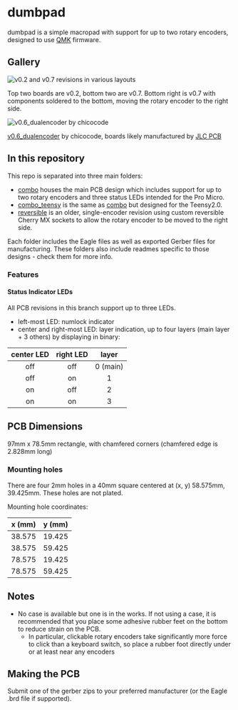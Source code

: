 # dumbpad

dumbpad is a simple macropad with support for up to two rotary encoders, designed to use [QMK](https://www.qmk.fm) firmware.

## Gallery

![v0.2 and v0.7 revisions in various layouts](https://i.imgur.com/c3YBNp0.jpg)

Top two boards are v0.2, bottom two are v0.7. Bottom right is v0.7 with components soldered to the bottom, moving the rotary encoder to the right side.

![v0.6_dualencoder by chicocode](https://i.imgur.com/OkSRXWT.jpg)

[v0.6_dualencoder](https://www.github.com/imchipwood/dumbpad/tree/v0.6_dualencoder) by chicocode, boards likely manufactured by [JLC PCB](https://www.jlcpcb.com)

## In this repository

This repo is separated into three main folders:

- [combo](./combo) houses the main PCB design which includes support for up to two rotary encoders and three status LEDs intended for the Pro Micro.
- [combo_teensy](./combo_teensy) is the same as [combo](./combo) but designed for the Teensy2.0.
- [reversible](./reversible) is an older, single-encoder revision using custom reversible Cherry MX sockets to allow the rotary encoder to be moved to the right side.

Each folder includes the Eagle files as well as exported Gerber files for manufacturing. These folders also include readmes specific to those designs - check them for more info.

### Features

#### Status Indicator LEDs

All PCB revisions in this branch support up to three LEDs.

- left-most LED: numlock indicator
- center and right-most LED: layer indication, up to four layers (main layer + 3 others) by displaying in binary:

| center LED | right LED  |   layer    |
|:----------:|:----------:|:----------:|
| off        | off        | 0 (main)   |
| off        |  on        | 1          |
|  on        | off        | 2          |
|  on        |  on        | 3          |

## PCB Dimensions

97mm x 78.5mm rectangle, with chamfered corners (chamfered edge is 2.828mm long)

### Mounting holes

There are four 2mm holes in a 40mm square centered at (x, y) 58.575mm, 39.425mm. These holes are not plated.

Mounting hole coordinates:

| x (mm) | y (mm) |
|:------:|:------:|
| 38.575 | 19.425 |
| 38.575 | 59.425 |
| 78.575 | 19.425 |
| 78.575 | 59.425 |

## Notes

- No case is available but one is in the works. If not using a case, it is recommended that you place some adhesive rubber feet on the bottom to reduce strain on the PCB.
  - In particular, clickable rotary encoders take significantly more force to click than a keyboard switch, so place a rubber foot directly under or at least near any encoders

## Making the PCB

Submit one of the gerber zips to your preferred manufacturer (or the Eagle .brd file if supported).
